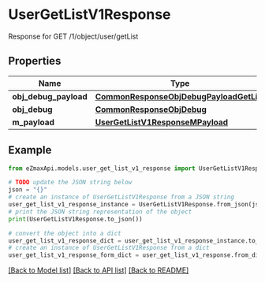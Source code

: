 # UserGetListV1Response

Response for GET /1/object/user/getList

## Properties

Name | Type | Description | Notes
------------ | ------------- | ------------- | -------------
**obj_debug_payload** | [**CommonResponseObjDebugPayloadGetList**](CommonResponseObjDebugPayloadGetList.md) |  | 
**obj_debug** | [**CommonResponseObjDebug**](CommonResponseObjDebug.md) |  | [optional] 
**m_payload** | [**UserGetListV1ResponseMPayload**](UserGetListV1ResponseMPayload.md) |  | 

## Example

```python
from eZmaxApi.models.user_get_list_v1_response import UserGetListV1Response

# TODO update the JSON string below
json = "{}"
# create an instance of UserGetListV1Response from a JSON string
user_get_list_v1_response_instance = UserGetListV1Response.from_json(json)
# print the JSON string representation of the object
print(UserGetListV1Response.to_json())

# convert the object into a dict
user_get_list_v1_response_dict = user_get_list_v1_response_instance.to_dict()
# create an instance of UserGetListV1Response from a dict
user_get_list_v1_response_form_dict = user_get_list_v1_response.from_dict(user_get_list_v1_response_dict)
```
[[Back to Model list]](../README.md#documentation-for-models) [[Back to API list]](../README.md#documentation-for-api-endpoints) [[Back to README]](../README.md)


